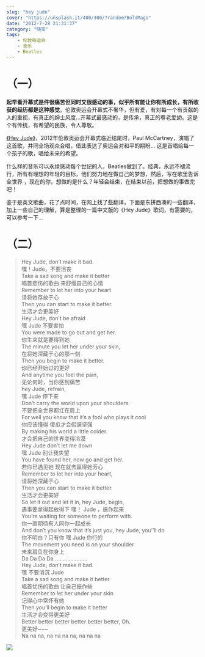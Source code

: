 ```yaml
---
slug: "hey jude"
cover: "https://unsplash.it/400/300/?random?BoldMage"
date: "2012-7-28 21:31:37"
category: "随笔"
tags:
    - 伦敦奥运会
    - 音乐
    - Beatles
---
```

[](#（一） "（一）")（一）
=================

**起早看开幕式是件很痛苦但同时又很感动的事，似乎所有能让你有所成长，有所收获的经历都是这种感觉**。伦敦奥运会开幕式不奢华，但有爱，有对每一个有贡献的人的重视，有真正的绅士风度…开幕式最感动的，是传承，真正的尊老爱幼。这是个有传统，有希望的民族，令人尊敬。

[《Hey Jude》](http://baike.baidu.com/link?url=7IPbBxqWEeXm1fOUlTEI_RZt9moiQJ9TI4lPmiLyp6rdJbBbAYR7PoTQe0EtpTqbp3fKColqd_aJXoXUvX2a5bnmabowlTsmhnZdBsv-71e)，2012年伦敦奥运会开幕式临近结尾时，Paul McCartney，演唱了这首歌，并同全场观众合唱，借此表达了奥运会对和平的期盼… 这是首唱给每一个孩子的歌，唱给未来的希望。

什么样的音乐可以永续感动每个世纪的人，Beatles做到了。经典，永远不褪流行，所有有理想的年轻的目标，他们努力地在做自己的梦想，然后，写在歌里告诉全世界 ，现在的你，想做的是什么？年轻会结束，在结束以前，把想做的事做完吧！

鉴于是英文歌曲，花了点时间，在网上找了些翻译，下面是东拼西凑的一些翻译，加上一些自己的理解，算是整理的一篇中文版的《Hey Jude》歌词，有需要的，可以参考一下…

[](#（二） "（二）")（二）
=================

> Hey Jude, don’t make it bad.  
> 嘿！Jude，不要沮丧  
> Take a sad song and make it better  
> 唱首悲伤的歌曲 来舒缓自己的心情  
> Remember to let her into your heart  
> 请将她存放于心  
> Then you can start to make it better.  
> 生活才会更美好  
> Hey Jude, don’t be afraid  
> 嘿 Jude 不要害怕  
> You were made to go out and get her.  
> 你生来就是要得到她  
> The minute you let her under your skin,  
> 在将她深藏于心的那一刻  
> Then you begin to make it better.  
> 你已经开始过的更好  
> And anytime you feel the pain,  
> 无论何时，当你感到痛苦  
> hey Jude, refrain,  
> 嘿 Jude 停下来  
> Don’t carry the world upon your shoulders.  
> 不要把全世界都扛在肩上  
> For well you know that it’s a fool who plays it cool  
> 你应该懂得 傻瓜才会假装坚强  
> By making his world a little colder.  
> 才会把自己的世界变得冷漠  
> Hey Jude don’t let me down  
> 嘿 Jude 别让我失望  
> You have found her, now go and get her.  
> 若你已遇见她 现在就去赢得她芳心  
> Remember to let her into your heart,  
> 请将她深藏于心  
> Then you can start to make it better.  
> 生活才会更美好  
> So let it out and let it in, hey Jude, begin,  
> 遇事要拿得起放得下 嘿！ Jude ，振作起来  
> You’re waiting for someone to perform with.  
> 你一直期待有人同你一起成长  
> And don’t you know that it’s just you, hey Jude, you’’ll do  
> 你不明白？只有你 嘿 Jude 你行的  
> The movement you need is on your shoulder  
> 未来肩负在你身上  
> Da Da Da Da …………………  
> Hey Jude, don’t make it bad.  
> 嘿 不要消沉 Jude  
> Take a sad song and make it better  
> 唱首忧伤的歌曲 让自己振作些  
> Remember to let her under your skin  
> 记得心中常怀有她  
> Then you’ll begin to make it better  
> 生活才会变得更美好  
> Better better better better better better, Oh.  
> 更美好~~~  
> Na na na, na na na na, na na na

![](http://7xo6wq.com1.z0.glb.clouddn.com/static/images/hey_jude.jpg)